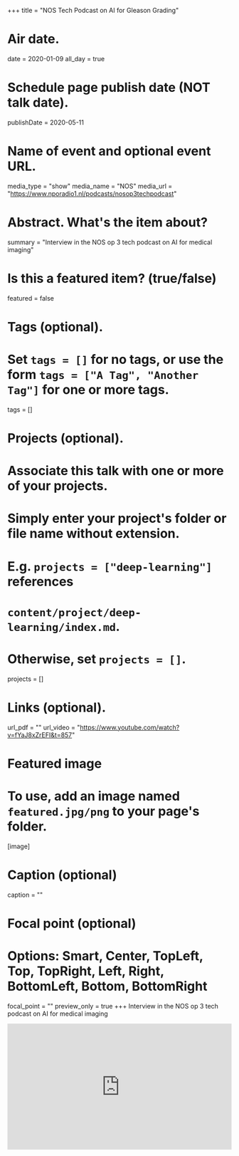 +++
title = "NOS Tech Podcast on AI for Gleason Grading"

# Air date.
date = 2020-01-09
all_day = true

# Schedule page publish date (NOT talk date).
publishDate = 2020-05-11

# Name of event and optional event URL.
media_type = "show"
media_name = "NOS"
media_url = "https://www.nporadio1.nl/podcasts/nosop3techpodcast"

# Abstract. What's the item about?
summary = "Interview in the NOS op 3 tech podcast on AI for medical imaging"

# Is this a featured item? (true/false)
featured = false

# Tags (optional).
#   Set `tags = []` for no tags, or use the form `tags = ["A Tag", "Another Tag"]` for one or more tags.
tags = []

# Projects (optional).
#   Associate this talk with one or more of your projects.
#   Simply enter your project's folder or file name without extension.
#   E.g. `projects = ["deep-learning"]` references 
#   `content/project/deep-learning/index.md`.
#   Otherwise, set `projects = []`.
projects = []

# Links (optional).
url_pdf = ""
url_video = "https://www.youtube.com/watch?v=fYaJ8xZrEFI&t=857"

# Featured image
# To use, add an image named `featured.jpg/png` to your page's folder. 
[image]
  # Caption (optional)
  caption = ""

  # Focal point (optional)
  # Options: Smart, Center, TopLeft, Top, TopRight, Left, Right, BottomLeft, Bottom, BottomRight
  focal_point = ""
  preview_only = true
+++
Interview in the NOS op 3 tech podcast on AI for medical imaging

<div style="position: relative; padding-bottom: 56.25%; height: 0; overflow: hidden;">
  <iframe src="https://www.youtube.com/embed/fYaJ8xZrEFI?start=857" style="position: absolute; top: 0; left: 0; width: 100%; height: 100%; border:0;" allowfullscreen title="YouTube Video"></iframe>
</div>